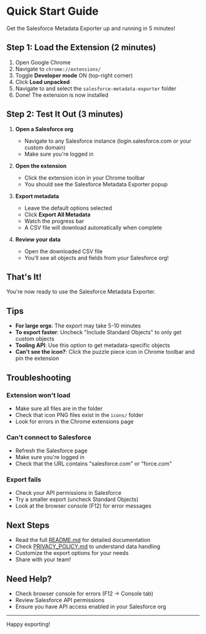 # Quick Start Guide

Get the Salesforce Metadata Exporter up and running in 5 minutes!

## Step 1: Load the Extension (2 minutes)

1. Open Google Chrome
2. Navigate to `chrome://extensions/`
3. Toggle **Developer mode** ON (top-right corner)
4. Click **Load unpacked**
5. Navigate to and select the `salesforce-metadata-exporter` folder
6. Done! The extension is now installed

## Step 2: Test It Out (3 minutes)

1. **Open a Salesforce org**
   - Navigate to any Salesforce instance (login.salesforce.com or your custom domain)
   - Make sure you're logged in

2. **Open the extension**
   - Click the extension icon in your Chrome toolbar
   - You should see the Salesforce Metadata Exporter popup

3. **Export metadata**
   - Leave the default options selected
   - Click **Export All Metadata**
   - Watch the progress bar
   - A CSV file will download automatically when complete

4. **Review your data**
   - Open the downloaded CSV file
   - You'll see all objects and fields from your Salesforce org!

## That's It!

You're now ready to use the Salesforce Metadata Exporter.

## Tips

- **For large orgs**: The export may take 5-10 minutes
- **To export faster**: Uncheck "Include Standard Objects" to only get custom objects
- **Tooling API**: Use this option to get metadata-specific objects
- **Can't see the icon?**: Click the puzzle piece icon in Chrome toolbar and pin the extension

## Troubleshooting

### Extension won't load
- Make sure all files are in the folder
- Check that icon PNG files exist in the `icons/` folder
- Look for errors in the Chrome extensions page

### Can't connect to Salesforce
- Refresh the Salesforce page
- Make sure you're logged in
- Check that the URL contains "salesforce.com" or "force.com"

### Export fails
- Check your API permissions in Salesforce
- Try a smaller export (uncheck Standard Objects)
- Look at the browser console (F12) for error messages

## Next Steps

- Read the full [README.md](README.md) for detailed documentation
- Check [PRIVACY_POLICY.md](PRIVACY_POLICY.md) to understand data handling
- Customize the export options for your needs
- Share with your team!

## Need Help?

- Check browser console for errors (F12 → Console tab)
- Review Salesforce API permissions
- Ensure you have API access enabled in your Salesforce org

---

Happy exporting!
